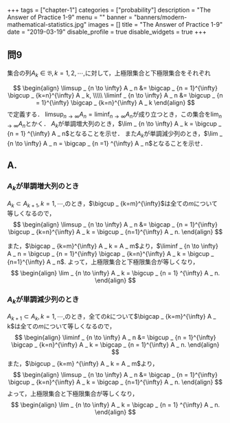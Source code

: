 +++
tags = ["chapter-1"]
categories = ["probability"]
description = "The Answer of Practice 1-9"
menu = ""
banner = "banners/modern-mathematical-statistics.jpg"
images = []
title = "The Answer of Practice 1-9"
date = "2019-03-19"
disable_profile = true
disable_widgets = true
+++

## 問9
集合の列$A_k \in \mathfrak{B}, k = 1,2,\cdots,$に対して，上極限集合と下極限集合をそれぞれ

$$ \begin{align}
\limsup _ {n \to \infty} A _ n &= \bigcap _ {n = 1}^{\infty} \bigcup _ {k=n}^{\infty} A _ k, \\\\\
\liminf _ {n \to \infty} A _ n &= \bigcup _ {n = 1}^{\infty} \bigcap _ {k=n}^{\infty} A _ k
\end{align} $$
で定義する．
$\limsup _ {n \to \infty} A _ n = \liminf _ {n \to \infty} A _ n$が成り立つとき，この集合を$\lim _ {n \to \infty} A _ n$とかく．
$A _ k$が単調増大列のとき，$\lim _ {n \to \infty} A _ k = \bigcup _ {n = 1} ^{\infty} A _ n$となることを示せ．
また$A _ k$が単調減少列のとき，$\lim _ {n \to \infty} A _ n = \bigcap _ {n =1} ^{\infty} A _ n$となることを示せ．


## A.

### $A _ k$が単調増大列のとき
$A _ k \subset A _ {k+1}, k=1,\cdots,$のとき，$\bigcup _ {k=m}^{\infty}$は全ての$m$について等しくなるので，
$$ \begin{align}
\limsup _ {n \to \infty} A _ n &= \bigcap _ {n = 1}^{\infty} \bigcup _ {k=n}^{\infty} A _ k = \bigcup _ {n=1}^{\infty} A _ n.
\end{align} $$

また，$\bigcap _ {k=m}^{\infty} A _ k = A _ m$より，$\liminf _ {n \to \infty} A _ n = \bigcup _ {n = 1}^{\infty} \bigcap _ {k=n}^{\infty} A _ k = \bigcup _ {n=1}^{\infty} A _ n$.
よって，上極限集合と下極限集合が等しくなり，
$$ \begin{align}
  \lim _ {n \to \infty} A _ k = \bigcup _ {n = 1} ^{\infty} A _ n.
\end{align} $$

### $A _ k$が単調減少列のとき
$A _ {k+1} \subset A _ {k}, k=1,\cdots,$のとき，全ての$k$について$\bigcap _ {k=m}^{\infty} A _ k$は全ての$m$について等しくなるので，
$$ \begin{align}
  \liminf _ {n \to \infty} A _ n &= \bigcup _ {n = 1}^{\infty} \bigcap _ {k=n}^{\infty} A _ k = \bigcap _ {n = 1}^{\infty} A _ n.
\end{align} $$
また，$\bigcup _ {k=m} ^{\infty} A _ k = A _ m$より，
$$ \begin{align}
  \limsup _ {n \to \infty} A _ n &= \bigcap _ {n = 1}^{\infty} \bigcup _ {k=n}^{\infty} A _ k = \bigcap _ {n=1}^{\infty} A _ n.
\end{align} $$
よって，上極限集合と下極限集合が等しくなり，
$$ \begin{align}
  \lim _ {n \to \infty} A _ k = \bigcap _ {n = 1} ^{\infty} A _ n.
\end{align} $$

